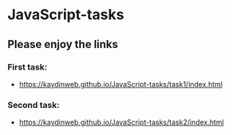 # JavaScript-tasks
## Please enjoy the links 
### First task: 
- https://kaydinweb.github.io/JavaScript-tasks/task1/index.html
### Second task:
- https://kaydinweb.github.io/JavaScript-tasks/task2/index.html
